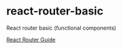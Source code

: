 # react-router-basic
 React router basic (functional components)

[React Router Guide](https://www.freecodecamp.org/news/a-complete-beginners-guide-to-react-router-include-router-hooks/#setting-up-the-project)
